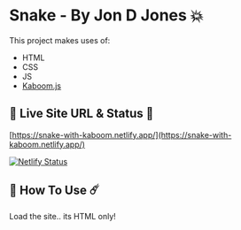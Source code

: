 # Snake - By Jon D Jones 💥

This project makes uses of:

- HTML
- CSS
- JS
- [Kaboom.js](https://kaboomjs.com/)

## 👻 Live Site URL & Status 👺

[https://snake-with-kaboom.netlify.app/](https://snake-with-kaboom.netlify.app/)

[![Netlify Status](https://api.netlify.com/api/v1/badges/43e55076-18ad-43c2-8d35-cb61efaba4fe/deploy-status)](https://app.netlify.com/sites/snake-with-kaboom/deploys)

## 👾 How To Use ☄️

Load the site.. its HTML only!
